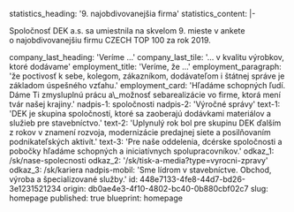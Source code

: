 statistics_heading: '9. najobdivovanejšia firma'
statistics_content: |-
  <p>Spoločnosť DEK a.s. sa umiestnila na skvelom 9. mieste v ankete o&nbsp;najobdivovanejšiu firmu CZECH TOP 100 za rok 2019.
  </p>
company_last_heading: 'Veríme …'
company_last_tile: '… v kvalitu výrobkov, ktoré dodávame'
employment_title: 'Veríme, že …'
employment_paragraph: 'že poctivosť k sebe, kolegom, zákazníkom, dodávateľom i štátnej správe je základom úspešného vzťahu.'
employment_card: 'Hľadáme schopných ľudí. Dáme Ti zmysluplnú prácu a\_možnosť sebarealizácie vo firme, ktorá mení tvár našej krajiny.'
nadpis-1: spoločnosti
nadpis-2: 'Výročné správy'
text-1: 'DEK je skupina spoločností, ktoré sa zaoberajú dodávkami materiálov a služieb pre stavebníctvo.'
text-2: 'Uplynulý rok bol pre skupinu DEK ďalším z rokov v znamení rozvoja, modernizácie predajnej siete a posilňovaním podnikateľských aktivít.'
text-3: 'Pre naše oddelenia, dcérske spoločnosti a pobočky hľadáme schopných a iniciatívnych spolupracovníkov.'
odkaz_1: /sk/nase-spolecnosti
odkaz_2: '/sk/tisk-a-media?type=vyrocni-zpravy'
odkaz_3: /sk/kariera
nadpis-mobil: 'Sme lídrom v stavebníctve. Obchod, výroba a špecializované služby.'
id: 448e7133-4fe8-44d7-bd26-3e1231521234
origin: db0ae4e3-4f10-4802-bc40-0b880cbf02c7
slug: homepage
published: true
blueprint: homepage
